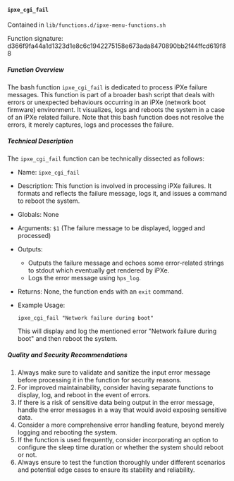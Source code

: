 #### `ipxe_cgi_fail `

Contained in `lib/functions.d/ipxe-menu-functions.sh`

Function signature: d366f9fa44a1d1323d1e8c6c1942275158e673ada8470890bb2f44ffcd619f88

##### Function Overview

The bash function `ipxe_cgi_fail` is dedicated to process iPXe failure messages. This function is part of a broader bash script that deals with errors or unexpected behaviours occurring in an iPXe (network boot firmware) environment. It visualizes, logs and reboots the system in a case of an iPXe related failure. Note that this bash function does not resolve the errors, it merely captures, logs and processes the failure.

##### Technical Description 

The `ipxe_cgi_fail` function can be technically dissected as follows:

- Name: `ipxe_cgi_fail`
- Description: This function is involved in processing iPXe failures. It formats and reflects the failure message, logs it, and issues a command to reboot the system.
- Globals: None
- Arguments: `$1` (The failure message to be displayed, logged and processed)
- Outputs:
  - Outputs the failure message and echoes some error-related strings to stdout which eventually get rendered by iPXe.
  - Logs the error message using `hps_log`.
- Returns: None, the function ends with an `exit` command.
- Example Usage:
  ```
  ipxe_cgi_fail "Network failure during boot"
  ```
  
  This will display and log the mentioned error "Network failure during boot" and then reboot the system.

##### Quality and Security Recommendations 

1. Always make sure to validate and sanitize the input error message before processing it in the function for security reasons.
2. For improved maintainability, consider having separate functions to display, log, and reboot in the event of errors.
3. If there is a risk of sensitive data being output in the error message, handle the error messages in a way that would avoid exposing sensitive data.
4. Consider a more comprehensive error handling feature, beyond merely logging and rebooting the system.
5. If the function is used frequently, consider incorporating an option to configure the sleep time duration or whether the system should reboot or not.
6. Always ensure to test the function thoroughly under different scenarios and potential edge cases to ensure its stability and reliability.

